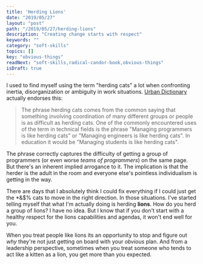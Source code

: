 ```yaml
---
title: 'Herding Lions'
date: "2019/05/27"
layout: "post"
path: "/2019/05/27/herding-lions"
description: "Creating change starts with respect"
keywords: ""
category: "soft-skills"
topics: []
key: "obvious-things"
readNext: "soft-skills,radical-candor-book,obvious-things"
isDraft: true
---
```


I used to find myself using the term "herding cats" a lot when confronting inertia, disorganization or ambiguity in work situations.  [Urban Dictionary](https://www.urbandictionary.com/define.php?term=herding%20cats) actually endorses this:

> The phrase herding cats comes from the common saying that something involving coordination of many different groups or people is as difficult as herding cats. One of the commonly encountered uses of the term in technical fields is the phrase "Managing programmers is like herding cats" or "Managing engineers is like herding cats". In education it would be "Managing students is like herding cats".

The phrase correctly captures the difficulty of getting a group of programmers (or even worse *teams of programmers*) on the same page.  But there's an inherent implied arrogance to it.  The implication is that the herder is the adult in the room and everyone else's pointless individualism is getting in the way.

There are days that I absolutely think I could fix everything if I could just get the *&$% cats to move in the right direction.  In those situations.  I've started telling myself that what I'm actually doing is herding **lions**.  How do you herd a group of lions?  I have no idea.  But I know that if you don't start with a healthy respect for the lions capabilities and agendas, it won't end well for you.

When you treat people like lions its an opportunity to stop and figure out *why* they're not just getting on board with your *obvious* plan.  And from a leadership perspective, sometimes when you treat someone who tends to act like a kitten as a lion, you get more than you expected.
